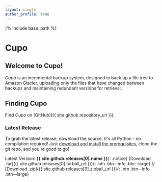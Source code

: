 ```yaml
---
layout: single
author_profile: true
---
```

{% include base_path %}

# Cupo

## Welcome to Cupo!

*Cupo* is an incremental backup system, designed to back up a file tree to Amazon Glacier, uploading only the files that have changed between backups and maintaining redundant versions for retrieval.

## Finding Cupo
Find *Cupo* on [GitHub]({{ site.github.repository_url }}).

### Latest Release
To grab the latest release, download the source. It's all Python - no compilation required! Just [download and install the prerequisites](https://calmcl1.github.com/cupo-backup/quick-start#installing), clone the git repo, and you're good to go!

Latest Version: **{{ site.github.releases[0].name }}**{: .notice}
[Download .tar]({{ site.github.releases[0].tarball_url }}){: .btn .btn--info .btn--large}
//
[Download .zip]({{ site.github.releases[0].zipball_url }}){: .btn .btn--info .btn--large}
